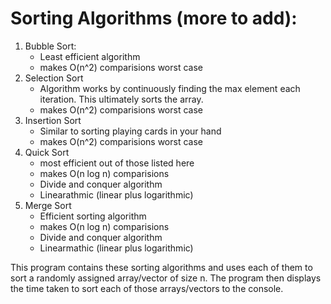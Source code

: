 # Sorting Algorithms (more to add): 
1. Bubble Sort:
   - Least efficient algorithm
   - makes O(n^2) comparisions worst case 
3. Selection Sort
   - Algorithm works by continuously finding the max element each iteration. This ultimately sorts the array. 
   - makes O(n^2) comparisions worst case  
5. Insertion Sort
   - Similar to sorting playing cards in your hand
   - makes O(n^2) comparisions worst case
7. Quick Sort
   - most efficient out of those listed here
   - makes O(n log n) comparisions
   - Divide and conquer algorithm
   - Linearathmic (linear plus logarithmic) 
9. Merge Sort
   - Efficient sorting algorithm
   - makes O(n log n) comparisions
   - Divide and conquer algorithm
   - Linearmathic (linear plus logarithmic)
     
This program contains these sorting algorithms and uses each of them to sort a randomly assigned array/vector of size n. The program then displays the time taken to 
sort each of those arrays/vectors to the console. 
